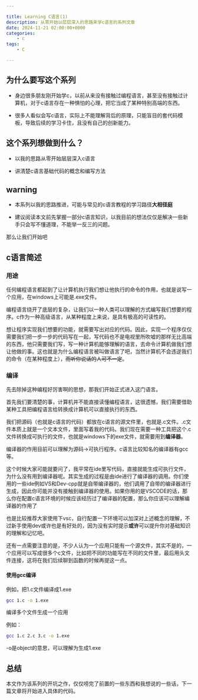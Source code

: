```yaml
---

title: Learning C语言(1)
description: 从零开始以层层深入的思路来学c语言的系列文章
date: 2024-11-21 02:00:00+0000
categories:
    - c
tags:
    - C

---
```


## 为什么要写这个系列

- 身边很多朋友刚开始学c，以前从来没有接触过编程语言，甚至没有接触过计算机，对于c语言存在一种惧怕的心理，把它当成了某种特别高端的东西。

- 很多人看似会写c语言，实际上不能理解背后的原理，只能盲目的套代码模板，导致后续的学习卡住，且没有自己的创新能力。

## 这个系列想做到什么？

- 以我的思路从零开始层层深入c语言

- 讲清楚c语言基础代码的概念和编写方法

## warning

- 本系列以我的思路推进，可能与常见的c语言教程的学习路径**大相径庭**

- 建议阅读本文前先掌握一部分c语言知识，以我目前的想法仅仅是解决一些新手只会写不懂道理，不能举一反三的问题。

那么让我们开始吧

## c语言简述

### 用途

任何编程语言都起到了让计算机执行我们想让他执行的命令的作用，也就是说写一个应用，在windows上可能是.exe文件。

编程语言绕开了底层的复杂，让我们以一种人类可以理解的方式编写我们想要的程序。c作为一种高级语言，从某种程度上来说，是具有极高的可读性的。

想让程序实现我们想要的功能，就需要写出对应的代码。因此，实现一个程序仅仅需要我们把一步一步的代码写在一起，写代码也不是电视里所吹嘘的那样无比高端的东西，他只需要我们写，写一种计算机能够理解的语言，去命令计算机做我们想让他做的事。这也就是为什么编程语言被叫做语言了吧，当然计算机不会违逆我们的命令（在某种程度上），~~而听你说话的人可不一定~~。

### 编译

先去除掉这种编程好厉害啊的思想，那我们开始正式进入这门语言。

首先我们要清楚的事，计算机并不能直接读懂编程语言，这很遗憾，我们需要借助某种工具把编程语言给转换成计算机可以直接执行的东西。

我们把源码（也就是c语言的代码）都放在c语言的源文件里，也就是.c文件。.c文件本质上就是一个文本文件，里面写着我的代码。我们现在需要一种工具把这个.c文件转换成可执行的文件，也就是windows下的exe文件，就需要用到**编译器**。

编译器的作用目前可以理解为源码->可执行程序。c语言比较知名的编译器有gcc等。

这个时候大家可能就要问了，我平常在ide里写代码，直接就能生成可执行文件，为什么没有用到编译器呢。其实生成的过程是由ide进行了编译器的调用。你们使用的一些ide例如VS和Dev-cpp就是自带编译器的，他们调用了自带的编译器进行生成，因此你可能并没有接触到编译器的使用。如果你用的是VSCODE的话，那么你在配置c语言环境的时候应该经历过了编译器的配置，那么你应该可以理解编译器的作用了

也是比较推荐大家使用下vsc，自行配置一下环境可以加深对上述概念的理解，不过新手使用dev或许也是有好处的，因为没有实时提示**或许**可以提升你对基础知识的理解和记忆吧。

还有一点需要注意的是，不少人认为一个应用只能有一个源文件，其实不是的，一个应用可以写成很多个c文件，比如把不同的功能写在不同的文件里，最后用头文件连接，这将在我们后续聊到函数的时候再提这一点。

#### 使用gcc编译

例如，把1.c文件编译成1.exe

```bash
gcc 1.c -o 1.exe
```

编译多个文件生成一个应用

例如：

```bash
gcc 1.c 2.c 3.c -o 1.exe
```

-o是object的意思，可以理解为生成1.exe

## 总结

本文作为该系列的开坑之作，仅仅唠完了前置的一些东西和我想说的一些话，下一篇文章将开始进入具体的代码。